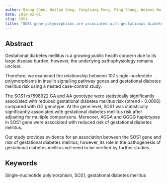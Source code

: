 ```yaml
---
author: Qiong Chen, Hailan Yang, Yongliang Feng, Ping Zhang, Weiwei Wu, Shuzhen Li, Brian Thompson, Xin Wang, Tingting Peng, Fang Wang, Bingjie Xie, Pengge Guo, Mei Li, Ying Wang, Nan Zhao, Suping Wang, Yawei Zhang
date: 2018-02-01 
slug: SOS1  
title: "SOS1 gene polymorphisms are associated with gestational diabetes mellitus in a Chinese population: Results from a nested case-control study in Taiyuan, China." 
---
```


## Abstract
Gestational diabetes mellitus is a growing public health concern due to its large disease burden; however, 
the underlying pathophysiology remains unclear. 

Therefore, we examined the relationship between 107 
single-nucleotide polymorphisms in insulin signalling pathway genes and gestational diabetes mellitus risk 
using a nested case-control study. 

The SOS1 rs7598922 GA and AA genotype were statistically significantly 
associated with reduced gestational diabetes mellitus risk (ptrend = 0.0006) compared with GG genotype. 
At the gene level, SOS1 was statistically significantly associated with gestational diabetes mellitus risk after 
adjusting for multiple comparisons. Moreover, AGGA and GGGG haplotypes in SOS1 gene were associated with 
reduced risk of gestational diabetes mellitus. 

Our study provides evidence for an association between the SOS1 gene and risk of gestational diabetes mellitus; 
however, its role in the pathogenesis of gestational diabetes mellitus will need to be verified by further studies.

## Keywords
Single-nucleotide polymorphism, SOS1, gestational diabetes mellitus